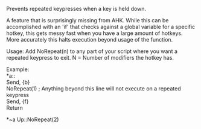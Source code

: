 Prevents repeated keypresses when a key is held down.

A feature that is surprisingly missing from AHK. While this can be accomplished with an 'if' that checks against a global variable for a specific hotkey, this gets messy
fast when you have a large amount of hotkeys. More accurately this halts execution beyond usage of the function.

Usage:
Add NoRepeat(n) to any part of your script where you want a repeated keypress to exit. N = Number of modifiers the hotkey has.


Example:  
*a::  
Send, {b}  
NoRepeat(1)      ; Anything beyond this line will not execute on a repeated keypress  
Send, {f}  
Return  

*~a Up::NoRepeat(2)
